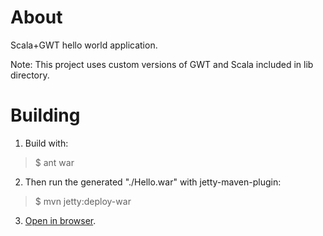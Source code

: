 # About

Scala+GWT hello world application.

Note: This project uses custom versions of GWT and Scala included in lib directory.

# Building

1. Build with:
>    $ ant war
>
2. Then run the generated "./Hello.war" with jetty-maven-plugin:
>    $ mvn jetty:deploy-war
>
3. [Open in browser](http://127.0.0.1:8080/).
